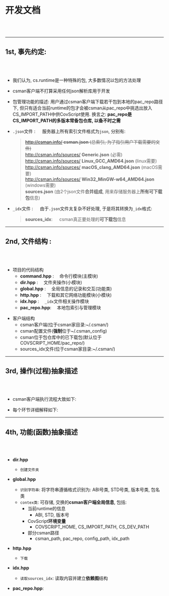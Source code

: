 # 开发文档

<br></br>
***

## 1st, 事先约定:

<br></br>

* 我们认为, cs.runtime是一种特殊的包, 大多数情况以包的方法处理
* csman客户端不打算采用任何json解析库用于开发
* 包管理功能的描述: 用户通过csman客户端下载若干包到本地的pac_repo路径下, 但只有适合当前runtime的包才会被csman从pac_repo中挑选出放入CS_IMPORT_PATH中供CovScript使用.
  换言之: **pac_repo是CS_IMPORT_PATH的多版本常备包仓库, 以备不时之需**

* `.json`文件 : &emsp; 服务器上所有索引文件格式为`json`, 分别有:
  > ~~http://csman.info/ **csman.json** (总索引, 为了指引用户下载需要的文件)~~  
  http://csman.info/sources/ **Generic.json** (必需)  
  http://csman.info/sources/ **Linux_GCC_AMD64.json** (linux需要)  
  http://csman.info/sources/ **macOS_clang_AMD64.json** (macOS需要)  
  http://csman.info/sources/ **Win32_MinGW-w64_AMD64.json** (windows需要)  
  **sources.json** (由2个json文件**合并组成**, 用来存储服务器上**所有可下载包**信息)


* `_idx`文件 : &emsp; 由于`.json`文件太复杂不好处理, 于是将其转换为`_idx`格式:
  > **sources_idx**:  &emsp; csman真正要处理的**可下载包**信息

***

## 2nd, 文件结构 :

<br></br>

* 项目的代码结构
    + **command.hpp** :&emsp; 命令行模块(主模块)
    + **dir.hpp**     :&emsp; 文件夹操作(小模块)
    + **global.hpp**  :&emsp; 全局信息的记录和交互(功能类)
    + **http.hpp**    :&emsp; 下载和其它网络功能模块(小模块)
    + **idx.hpp**     :&emsp;  `_idx`文件相关操作模块
    + **pac_repo.hpp**:&emsp; 本地包索引与管理模块

+ 客户端结构
    + csman客户端(位于csman家目录:~/.csman/)
    + csman配置文件(**强制**位于~/.csman_config)
    + csman位于包仓库中的已下载包(默认位于COVSCRIPT_HOME/pac_repo/)
    + sources_idx文件(位于csman家目录:~/.csman/)

***

## 3rd, 操作(过程)抽象描述

<br></br>

* csman客户端执行流程大致如下:


* 每个环节详细解释如下:

***

## 4th, 功能(函数)抽象描述

<br></br>

+ **dir.hpp**
    + `创建文件夹`


+ **global.hpp**
    + `识别字符串`: 将字符串遵循格式识别为: ABI号类, STD号类, 版本号类, 包名类
    + `contex类`: 可存储, 交换的**csman客户端全局信息**, 包括:
        + 当前runtime的信息
            + ABI, STD, 版本号
        + CovScript**环境变量**
            + COVSCRIPT_HOME, CS_IMPORT_PATH, CS_DEV_PATH
        + 部分csman路径
            + csman_path, pac_repo, config_path, idx_path

+ **http.hpp**
    + `下载`


+ **idx.hpp**
    + `读取sources_idx`: 读取内容并建立**依赖图**结构


+ **pac_repo.hpp**: